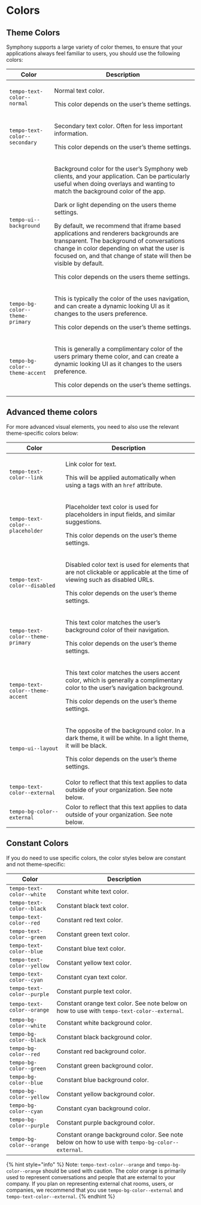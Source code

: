 # Colors

## Theme Colors

Symphony supports a large variety of color themes, to ensure that your applications always feel familiar to users, you should use the following colors:

| Color                           | Description                                                                                                                                                                                                                                                                                                                                                                                                                                                                                                                                                           |
| ------------------------------- | --------------------------------------------------------------------------------------------------------------------------------------------------------------------------------------------------------------------------------------------------------------------------------------------------------------------------------------------------------------------------------------------------------------------------------------------------------------------------------------------------------------------------------------------------------------------- |
| `tempo-text-color--normal`      | <p>Normal text color.</p><p>This color depends on the user’s theme settings.</p>                                                                                                                                                                                                                                                                                                                                                                                                                                                                                      |
| `tempo-text-color--secondary`   | <p>Secondary text color. Often for less important information.</p><p>This color depends on the user’s theme settings.</p>                                                                                                                                                                                                                                                                                                                                                                                                                                             |
| `tempo-ui--background`          | <p>Background color for the user’s Symphony web clients, and your application. Can be particularly useful when doing overlays and wanting to match the background color of the app.</p><p>Dark or light depending on the users theme settings.</p><p>By default, we recommend that iframe based applications and renderers backgrounds are transparent. The background of conversations change in color depending on what the user is focused on, and that change of state will then be visible by default.</p><p>This color depends on the users theme settings.</p> |
| `tempo-bg-color--theme-primary` | <p>This is typically the color of the uses navigation, and can create a dynamic looking UI as it changes to the users preference.</p><p>This color depends on the user’s theme settings.</p>                                                                                                                                                                                                                                                                                                                                                                          |
| `tempo-bg-color--theme-accent`  | <p>This is generally a complimentary color of the users primary theme color, and can create a dynamic looking UI as it changes to the users preference.</p><p>This color depends on the user’s theme settings.</p>                                                                                                                                                                                                                                                                                                                                                    |

## Advanced theme colors

For more advanced visual elements, you need to also use the relevant theme-specific colors below:

| Color                             | Description                                                                                                                                                                                 |
| --------------------------------- | ------------------------------------------------------------------------------------------------------------------------------------------------------------------------------------------- |
| `tempo-text-color--link`          | <p>Link color for text.</p><p>This will be applied automatically when using a tags with an <code>href</code> attribute.</p>                                                                 |
| `tempo-text-color--placeholder`   | <p>Placeholder text color is used for placeholders in input fields, and similar suggestions.</p><p>This color depends on the user’s theme settings.</p>                                     |
| `tempo-text-color--disabled`      | <p>Disabled color text is used for elements that are not clickable or applicable at the time of viewing such as disabled URLs.</p><p>This color depends on the user’s theme settings.</p>   |
| `tempo-text-color--theme-primary` | <p>This text color matches the user’s background color of their navigation.</p><p>This color depends on the user’s theme settings.</p>                                                      |
| `tempo-text-color--theme-accent`  | <p>This text color matches the users accent color, which is generally a complimentary color to the user’s navigation background.</p><p>This color depends on the user’s theme settings.</p> |
| `tempo-ui--layout`                | <p>The opposite of the background color. In a dark theme, it will be white. In a light theme, it will be black.</p><p>This color depends on the user’s theme settings.</p>                  |
| `tempo-text-color--external`      | Color to reflect that this text applies to data outside of your organization. See note below.                                                                                               |
| `tempo-bg-color--external`        | Color to reflect that this text applies to data outside of your organization. See note below.                                                                                               |

## Constant Colors

If you do need to use specific colors, the color styles below are constant and not theme-specific:

| Color                      | Description                                                                                     |
| -------------------------- | ----------------------------------------------------------------------------------------------- |
| `tempo-text-color--white`  | Constant white text color.                                                                      |
| `tempo-text-color--black`  | Constant black text color.                                                                      |
| `tempo-text-color--red`    | Constant red text color.                                                                        |
| `tempo-text-color--green`  | Constant green text color.                                                                      |
| `tempo-text-color--blue`   | Constant blue text color.                                                                       |
| `tempo-text-color--yellow` | Constant yellow text color.                                                                     |
| `tempo-text-color--cyan`   | Constant cyan text color.                                                                       |
| `tempo-text-color--purple` | Constant purple text color.                                                                     |
| `tempo-text-color--orange` | Constant orange text color. See note below on how to use with `tempo-text-color--external`.     |
| `tempo-bg-color--white`    | Constant white background color.                                                                |
| `tempo-bg-color--black`    | Constant black background color.                                                                |
| `tempo-bg-color--red`      | Constant red background color.                                                                  |
| `tempo-bg-color--green`    | Constant green background color.                                                                |
| `tempo-bg-color--blue`     | Constant blue background color.                                                                 |
| `tempo-bg-color--yellow`   | Constant yellow background color.                                                               |
| `tempo-bg-color--cyan`     | Constant cyan background color.                                                                 |
| `tempo-bg-color--purple`   | Constant purple background color.                                                               |
| `tempo-bg-color--orange`   | Constant orange background color. See note below on how to use with `tempo-bg-color--external`. |

{% hint style="info" %}
Note: `tempo-text-color--orange` and `tempo-bg-color--orange` should be used with caution. The color orange is primarily used to represent conversations and people that are external to your company. If you plan on representing external chat rooms, users, or companies, we recommend that you use `tempo-bg-color--external` and `tempo-text-color--external`.
{% endhint %}
